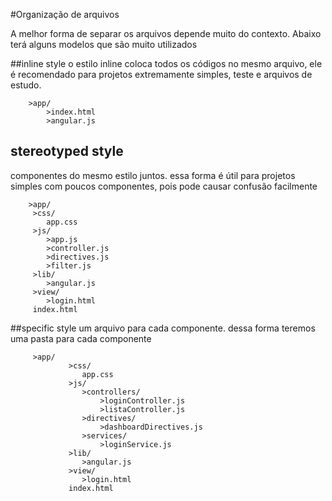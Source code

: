 #Organização de arquivos 

A melhor forma de separar os arquivos depende muito do contexto. Abaixo terá alguns modelos 
que são muito utilizados

##inline style
   o estilo inline coloca todos os códigos no mesmo arquivo, ele é recomendado para projetos
   extremamente simples, teste e arquivos de estudo.
    
        >app/
            >index.html
            >angular.js
## stereotyped style
   componentes do mesmo estilo juntos. essa forma é útil para projetos simples com poucos
   componentes, pois pode causar confusão facilmente
   
        >app/
         >css/
            app.css
         >js/
            >app.js
            >controller.js
            >directives.js
            >filter.js
         >lib/
            >angular.js
         >view/
            >login.html
         index.html
            
##specific style
um arquivo para cada componente. dessa forma teremos uma pasta para cada componente
        
         >app/
                 >css/
                    app.css
                 >js/
                    >controllers/
                        >loginController.js
                        >listaController.js
                    >directives/
                        >dashboardDirectives.js
                    >services/
                        >loginService.js
                 >lib/
                    >angular.js
                 >view/
                    >login.html
                 index.html